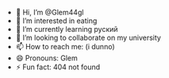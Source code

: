 - 👋 Hi, I’m @Glem44gl
- 👀 I’m interested in eating
- 🌱 I’m currently learning руский
- 💞️ I’m looking to collaborate on my university
- 📫 How to reach me: (i dunno)
- 😄 Pronouns: Glem    
- ⚡ Fun fact: 404 not found

<!---
Glem44gl/Glem44gl is a ✨ special ✨ repository because its `README.md` (this file) appears on your GitHub profile.
You can click the Preview link to take a look at your changes.
--->
